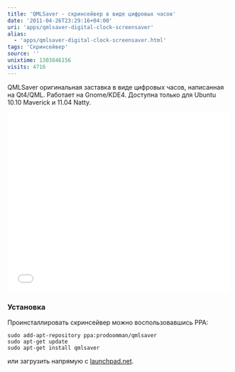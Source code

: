 ```yaml
---
title: 'QMLSaver - скринсейвер в виде цифровых часов'
date: '2011-04-26T23:29:16+04:00'
uri: 'apps/qmlsaver-digital-clock-screensaver'
alias: 
  - 'apps/qmlsaver-digital-clock-screensaver.html'
tags: 'Скринсейвер'
source: ''
unixtime: 1303846156
visits: 4716
---
```

QMLSaver оригинальная заставка в виде цифровых часов, написанная на Qt4/QML. Работает на Gnome/KDE4. Доступна только для Ubuntu 10.10 Maverick и 11.04 Natty.

<iframe title="YouTube video player" width="500" height="405" src="//www.youtube.com/embed/dD_G-ZCcfuQ" frameborder="0" allowfullscreen=""></iframe>

### Установка

Проинсталлировать скринсейвер можно воспользовавшись PPA:

```
sudo add-apt-repository ppa:prodoomman/qmlsaver 
sudo apt-get update
sudo apt-get install qmlsaver
```

или загрузить напрямую с [launchpad.net](https://launchpad.net/~prodoomman/+archive/qmlsaver/+packages).
